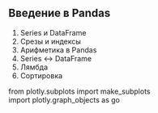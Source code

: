 ## Введение в Pandas

1. Series и DataFrame
2. Срезы и индексы
3. Арифметика в Pandas
4. Series <-> DataFrame
5. Лямбда
6. Сортировка


from plotly.subplots import make_subplots </br>
import plotly.graph_objects as go
